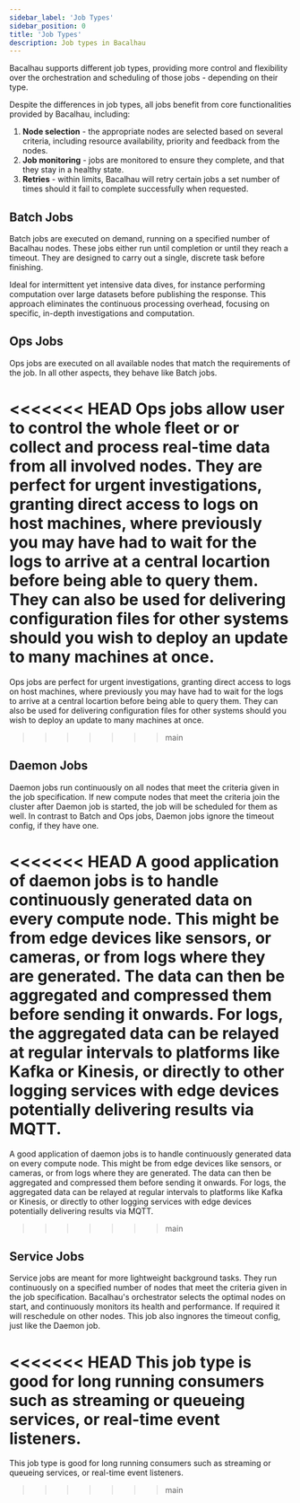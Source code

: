```yaml
---
sidebar_label: 'Job Types'
sidebar_position: 0
title: 'Job Types'
description: Job types in Bacalhau
---
```


Bacalhau supports different job types,
providing more control and flexibility over the orchestration and scheduling of those jobs - depending on their type.

Despite the differences in job types, all jobs benefit from core functionalities provided by Bacalhau, including:

1. **Node selection** - the appropriate nodes are selected based on several criteria, including resource availability, priority and feedback from the nodes.
2. **Job monitoring** - jobs are monitored to ensure they complete, and that they stay in a healthy state.
3. **Retries** - within limits, Bacalhau will retry certain jobs a set number of times should it fail to complete successfully when requested.


## Batch Jobs

Batch jobs are executed on demand, running on a specified number of Bacalhau nodes. These jobs either run until completion or until they reach a timeout. They are designed to carry out a single, discrete task before finishing.

Ideal for intermittent yet intensive data dives, for instance performing computation over large datasets before publishing the response. This approach eliminates the continuous processing overhead, focusing on specific, in-depth investigations and computation.

## Ops Jobs

Ops jobs are executed on all available nodes that match the requirements of the job. In all other aspects, they behave like Batch jobs.

<<<<<<< HEAD
Ops jobs allow user to control the whole fleet or or collect and process real-time data from all involved nodes. They are perfect for urgent investigations, granting direct access to logs on host machines, where previously you may have had to wait for the logs to arrive at a central locartion before being able to query them. They can also be used for delivering configuration files for other systems should you wish to deploy an update to many machines at once. 
=======
Ops jobs are perfect for urgent investigations, granting direct access to logs on host machines, where previously you may have had to wait for the logs to arrive at a central locartion before being able to query them. They can also be used for delivering configuration files for other systems should you wish to deploy an update to many machines at once.
>>>>>>> main

## Daemon Jobs

Daemon jobs run continuously on all nodes that meet the criteria given in the job specification. If new compute nodes that meet the criteria join the cluster after Daemon job is started, the job will be scheduled for them as well. In contrast to Batch and Ops jobs, Daemon jobs ignore the timeout config, if they have one.

<<<<<<< HEAD
A good application of daemon jobs is to handle continuously generated data on every compute node. This might be from edge devices like sensors, or cameras, or from logs where they are generated. The data can then be aggregated and compressed them before sending it onwards. For logs, the aggregated data can be relayed at regular intervals to platforms like Kafka or Kinesis, or directly to other logging services with edge devices potentially delivering results via MQTT. 
=======
A good application of daemon jobs is to handle continuously generated data on every compute node.  This might be from edge devices like sensors, or cameras, or from logs where they are generated. The data can then be aggregated and compressed them before sending it onwards.  For logs, the aggregated data can be relayed at regular intervals to platforms like Kafka or Kinesis, or directly to other logging services with edge devices potentially delivering results via MQTT.
>>>>>>> main

## Service Jobs

Service jobs are meant for more lightweight background tasks. They run continuously on a specified number of nodes that meet the criteria given in the job specification. Bacalhau's orchestrator selects the optimal nodes on start, and continuously monitors its health and performance. If required it will reschedule on other nodes. This job also ingnores the timeout config, just like the Daemon job.

<<<<<<< HEAD
This job type is good for long running consumers such as streaming or queueing services, or real-time event listeners.
=======
This job type is good for long running consumers such as streaming or queueing services, or real-time event listeners.
>>>>>>> main
